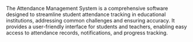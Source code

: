 The Attendance Management System is a comprehensive software designed to streamline student attendance tracking in educational institutions, addressing common challenges and ensuring accuracy. It provides a user-friendly interface for students and teachers, enabling easy access to attendance records, notifications, and progress tracking.
